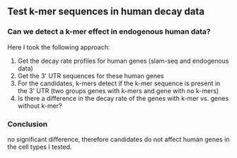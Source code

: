 ## Test k-mer sequences in human decay data


### Can we detect a k-mer effect in endogenous human data?

Here I took the following approach:
1. Get the decay rate profiles for human genes (slam-seq and endogenous data)
2. Get the 3' UTR sequences for these human genes
3. For the candidates, k-mers detect if the k-mer sequence is present in the 3' UTR (two groups genes with k-mers and gene with no k-mers)
4. Is there a difference in the decay rate of the genes with k-mer vs. genes without k-mer?

### Conclusion

no significant difference, therefore candidates do not affect human genes in the cell types I tested.
